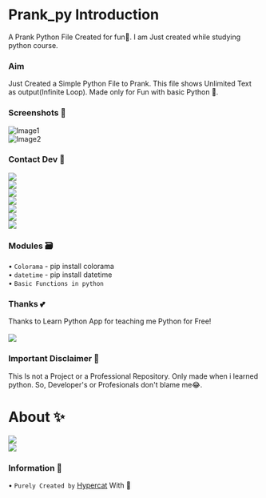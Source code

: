 # Prank_py Introduction
A Prank Python File Created for fun🤣. I am Just created while studying python course.
### Aim
Just Created a Simple Python File to Prank. This file shows Unlimited Text as output(Infinite Loop).
Made only for Fun with basic Python 🐍.
### Screenshots 📌
![Image1](https://github.com/Abhijith-Sudhakaran/Prank_py/blob/proofs/Mainfile.jpg?raw=true)
<br> ![Image2](https://github.com/Abhijith-Sudhakaran/Prank_py/blob/proofs/Logs.jpg?raw=true)
### Contact Dev 🐍
<a href="https://t.me/Telecat_X"><img src="https://img.shields.io/badge/Text Me%20-black.svg?style=for-the-badge&logo=Telegram"></a>
<br><a href="https://instagram.com/hypercat_ext"><img src="https://img.shields.io./badge/Follow Me-black.svg?style=for-the-badge&logo=Instagram"></a></br>
<a href="https://twitter.com/Abhi_Sudhakaran"><img src="https://img.shields.io./badge/Follow Me-black.svg?style=for-the-badge&logo=Twitter"></a></br>
<a href="https://open.spotify.com/user/31g4y3pdzyse6ijadqqrjffox4de?si=D2oZkMPCSYmUyHzSAbKXyQ"><img src="https://img.shields.io./badge/Find Me-black.svg?style=for-the-badge&logo=Spotify"></a>
<br><a href="https://youtube.com/@Hypercat_Ext"><img src="https://img.shields.io./badge/Subscribe ON-black.svg?style=for-the-badge&logo=Youtube"></a></br>
<a href="https://www.reddit.com/u/hypercat_ext?utm_medium=android_app&utm_source=share"><img src="https://img.shields.io./badge/Find Me On-black.svg?style=for-the-badge&logo=Reddit"></a>
<br><a href="https://bio.link/hypercat"><img src="https://img.shields.io./badge/Website-black.svg?style=for-the-badge&logo=Google"></a></br>
### Modules 🗃️
• `Colorama` - pip install colorama
<br>• `datetime` - pip install datetime</br>
• `Basic Functions in python`
### Thanks 💕
Thanks to Learn Python App for teaching me Python for Free!
<br><br><a hred="https://play.google.com/store/apps/details?id=com.programiz.learnpython"><img src="https://img.shields.io./badge/Get it On Google Play-black.svg?style=for-the-badge&logo=Googleplay"></a></br>
### Important Disclaimer 🤌
This Is not a Project or a Professional Repository. Only made when i learned python. So, Developer's or Profesionals don't blame me😂.
# About ✨
<a href="https://github.com/Abhijith-Sudhakaran/Prank_py/graphs/commit-activity" alt="Maintenance"> <img src="https://img.shields.io/badge/Maintained-Yes-green.svg?style=rounded" /></a>
<br><a href="https://www.python.org/" alt="made-with-python"> <img src="https://img.shields.io/badge/Made with-Python-blue.svg?style=rounded&logo=python&logoColor=blue&color=black" /></a></br>
### Information 📌
• `Purely Created by` [Hypercat](https://github.com/Abhijith-Sudhakaran) With 🐍
